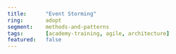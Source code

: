 ```yaml
---
title:      "Event Storming"
ring:       adopt
segment:    methods-and-patterns
tags:       [academy-training, agile, architecture]
featured:   false
---
```

